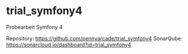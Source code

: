 # trial_symfony4
Probearbeit Symfony 4

Repository: https://github.com/pennyarcade/trial_symfony4
SonarQube: https://sonarcloud.io/dashboard?id=trial_symfony4
